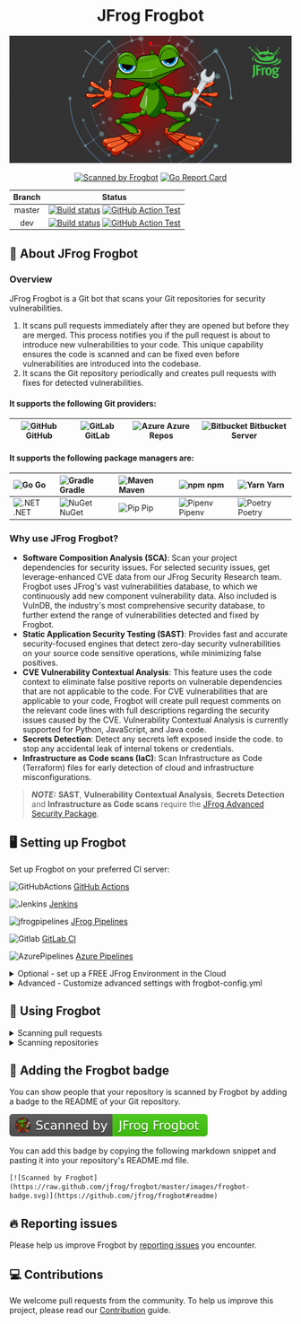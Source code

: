 <div align="center">
  
# JFrog Frogbot

[![Frogbot](images/frogbot-intro.png)](#readme)

[![Scanned by Frogbot](https://raw.github.com/jfrog/frogbot/master/images/frogbot-badge.svg)](https://github.com/jfrog/frogbot#readme)
[![Go Report Card](https://goreportcard.com/badge/github.com/jfrog/frogbot)](https://goreportcard.com/report/github.com/jfrog/frogbot)

| Branch |                                                                                                                                                                                    Status                                                                                                                                                                                    |
|:------:|:----------------------------------------------------------------------------------------------------------------------------------------------------------------------------------------------------------------------------------------------------------------------------------------------------------------------------------------------------------------------------:|
| master | [![Build status](https://github.com/jfrog/frogbot/actions/workflows/test.yml/badge.svg?branch=master)](https://github.com/jfrog/frogbot/actions/workflows/test.yml?branch=master)  [![GitHub Action Test](https://github.com/jfrog/frogbot/actions/workflows/action-test.yml/badge.svg?branch=master)](https://github.com/jfrog/frogbot/actions/workflows/action-test.yml?branch=master) |
|  dev   |                [![Build status](https://github.com/jfrog/frogbot/actions/workflows/test.yml/badge.svg?branch=dev)](https://github.com/jfrog/frogbot/actions/workflows/test.yml?branch=dev)  [![GitHub Action Test](https://github.com/jfrog/frogbot/actions/workflows/action-test.yml/badge.svg?branch=dev)](https://github.com/jfrog/frogbot/actions/workflows/action-test.yml?branch=dev)                |

</div>

<div id="what-is-frogbot"></div>

## 🤖 About JFrog Frogbot
### Overview

JFrog Frogbot is a Git bot that scans your Git repositories for security vulnerabilities.
1. It scans pull requests immediately after they are opened but before they are merged. This process notifies you if the pull request is about to introduce new vulnerabilities to your code. This unique capability ensures the code is scanned and can be fixed even before vulnerabilities are introduced into the codebase.
2. It scans the Git repository periodically and creates pull requests with fixes for detected vulnerabilities.

#### It supports the following Git providers:

| <img height="20" width="20"  src="https://cdn.simpleicons.org/GitHub" alt="GitHub" /> GitHub | <img height="20" width="20"  src="https://cdn.simpleicons.org/GitLab" alt="GitLab" />  GitLab | <img height="20" width="20"  src="https://cdn.simpleicons.org/AzureDevops" alt="Azure" />  Azure Repos | <img height="20" width="20"  src="https://cdn.simpleicons.org/Bitbucket" alt="Bitbucket" />  Bitbucket Server |
|----------------------------------------------------------------------------------------------|-----------------------------------------------------------------------------------------------|--------------------------------------------------------------------------------------------------------|---------------------------------------------------------------------------------------------------------------|


#### It supports the following package managers are:

|<img height="20" width="20"  src="https://cdn.simpleicons.org/Go" alt="Go" /> Go|<img height="20" width="20"  src="https://cdn.simpleicons.org/Gradle" alt="Gradle" /> Gradle|<img height="20" width="20"  src="https://cdn.simpleicons.org/ApacheMaven" alt="Maven" /> Maven|<img height="20" width="20"  src="https://cdn.simpleicons.org/npm" alt="npm" /> npm|<img height="20" width="20"  src="https://cdn.simpleicons.org/Yarn" alt="Yarn" /> Yarn|
|:----|:----|:----|:----|:----|
|<img height="20" width="20"  src="https://cdn.simpleicons.org/.NET" alt=".NET" /> .NET|<img height="20" width="20"  src="https://cdn.simpleicons.org/NuGet" alt="NuGet" /> NuGet|<img height="20" width="20"  src="https://cdn.simpleicons.org/Python" alt="Pip" /> Pip|<img height="20" width="20"  src="https://cdn.simpleicons.org/Python" alt="Pipenv" /> Pipenv|<img height="20" width="20"  src="https://cdn.simpleicons.org/Poetry" alt="Poetry" /> Poetry|


### Why use JFrog Frogbot?
- **Software Composition Analysis (SCA)**: Scan your project dependencies for security issues. For selected security issues, get leverage-enhanced CVE data from our JFrog Security Research team. Frogbot uses JFrog's vast vulnerabilities database, to which we continuously add new component vulnerability data. Also included is VulnDB, the industry's most comprehensive security database, to further extend the range of vulnerabilities detected and fixed by Frogbot.
- **Static Application Security Testing (SAST)**: Provides fast and accurate security-focused engines that detect zero-day security vulnerabilities on your source code sensitive operations, while minimizing false positives.
- **CVE Vulnerability Contextual Analysis**: This feature uses the code context to eliminate false positive reports on vulnerable dependencies that are not applicable to the code. For CVE vulnerabilities that are applicable to your code, Frogbot will create pull request comments on the relevant code lines with full descriptions regarding the security issues caused by the CVE. Vulnerability Contextual Analysis is currently supported for Python, JavaScript, and Java code.
- **Secrets Detection**: Detect any secrets left exposed inside the code. to stop any accidental leak of internal tokens or credentials.
- **Infrastructure as Code scans (IaC)**: Scan Infrastructure as Code (Terraform) files for early detection of cloud and infrastructure misconfigurations.

> **_NOTE:_** **SAST**, **Vulnerability Contextual Analysis**, **Secrets Detection** and **Infrastructure as Code scans**
  > require the [JFrog Advanced Security Package](https://jfrog.com/xray/).

## 🖥️ Setting up Frogbot

Set up Frogbot on your preferred CI server:

<img height="20" width="20"  src="https://cdn.simpleicons.org/GitHubActions" alt="GitHubActions" /> [GitHub Actions](docs/install-github.md)

<img height="20" width="20"  src="https://cdn.simpleicons.org/Jenkins" alt="Jenkins" /> [Jenkins](docs/templates/jenkins/README.md)

<img height="20" width="20"  src="https://cdn.simpleicons.org/JfrogPipelines" alt="jfrogpipelines" /> [JFrog Pipelines](docs/templates/jfrog-pipelines/README.md)

<img height="20" width="20"  src="https://cdn.simpleicons.org/Gitlab" alt="Gitlab" /> [GitLab CI](docs/install-gitlab.md)

<img height="20" width="20"  src="https://cdn.simpleicons.org/AzurePipelines" alt="AzurePipelines" /> [Azure Pipelines](docs/install-azure-pipelines.md)

<details>
  <summary> Optional - set up a FREE JFrog Environment in the Cloud</summary>

Frogbot requires a JFrog environment to scan your projects. If you don't have an environment, we can set up a free environment in the cloud for you. Just run one of the following commands in your terminal to set up an environment in less than a minute.

The commands will do the following:

1. Install [JFrog CLI](https://www.jfrog.com/confluence/display/CLI/JFrog+CLI) on your machine.
2. Create a FREE JFrog environment in the cloud for you.

**For macOS and Linux, use curl**

```
curl -fL "https://getcli.jfrog.io?setup" | sh
```

**For Windows, use PowerShell**

```
powershell "Start-Process -Wait -Verb RunAs powershell '-NoProfile iwr https://releases.jfrog.io/artifactory/jfrog-cli/v2-jf/[RELEASE]/jfrog-cli-windows-amd64/jf.exe -OutFile $env:SYSTEMROOT\system32\jf.exe'" ; jf setup
```

After the setup is complete, you'll receive an email with your JFrog environment connection details, which can be stored as secrets in Git.

</details>

<details>
  <summary>Advanced - Customize advanced settings with frogbot-config.yml</summary>
    
- [Creating the frogbot-config.yml File](docs/frogbot-config.md)

</details>

<div id="reporting-issues"></div>

## 🚥 Using Frogbot

<details>
  <summary>Scanning pull requests</summary>

### General

Frogbot uses [JFrog Xray](https://jfrog.com/xray/) (version 3.29.0 and above is required) to scan your pull requests. It adds the scan results as a comment on the pull request. If no new vulnerabilities are found, Frogbot will also add a comment, confirming this.

The following features use the package manager used for building the project:
* Software Composition Analysis (SCA)
* Vulnerability Contextual Analysis

### How to use Pull Request scanning?
  <details>
    <summary>GitHub</summary>

After you create a new pull request, the maintainer of the Git repository can trigger Frogbot to scan the pull request from the pull request UI.

> **_NOTE:_** The scan output will include only new vulnerabilities added by the pull request.
> Vulnerabilities that aren't new, and existed in the code before the pull request was created, will not be included in
> the
> report. In order to include all of the vulnerabilities in the report, including older ones that weren't added by this
> PR, use the includeAllVulnerabilities parameter in the frogbot-config.yml file.

The Frogbot GitHub scan workflow is:

1. The developer opens a pull request.
2. The Frogbot workflow automatically gets triggered and a [GitHub environment](https://docs.github.com/en/actions/deployment/targeting-different-environments/using-environments-for-deployment#creating-an-environment) named `frogbot` becomes pending for the maintainer's approval.
   ![](https://raw.githubusercontent.com/jfrog/frogbot/master/images/github-pending-deployment.png)

3. The maintainer of the repository reviews the pull request and approves the scan: [![](./images/github-deployment.gif)](#running-frogbot-on-github)
4. Frogbot can be triggered again following new commits, by repeating steps 2 and 3.

  </details>

  <details>
    <summary>GitLab</summary>

After you create a new merge request, the maintainer of the Git repository can trigger Frogbot to scan the merge request from the merge request UI.

> **_NOTE:_** The scan output will include only new vulnerabilities added by the merge request.
> Vulnerabilities that aren't new, and existed in the code before the merge request was created, will not be included in
> the
> report. In order to include all of the vulnerabilities in the report, including older ones that weren't added by this
> merge request, use the includeAllVulnerabilities parameter in the frogbot-config.yml file.

The Frogbot GitLab flow is as follows:

1. The developer opens a merge request.
2. The maintainer of the repository reviews the merge request and approves the scan by triggering the manual _frogbot-scan_ job.
3. Frogbot is then triggered by the job, it scans the merge request and adds a comment with the scan results.
4. Frogbot can be triggered again following new commits, by triggering the _frogbot-scan_ job again.
   ![](https://raw.githubusercontent.com/jfrog/frogbot/master/images/gitlab-run-button.png)

  </details>
  
  <details>
    <summary>Azure Repos</summary>

After you create a new pull request, Frogbot will automatically scan it.

> **_NOTE:_** The scan output will include only new vulnerabilities added by the pull request.
> Vulnerabilities that aren't new, and existed in the code before the pull request was created, will not be included in
> the
> report. In order to include all the vulnerabilities in the report, including older ones that weren't added by this
> PR, use the includeAllVulnerabilities parameter in the frogbot-config.yml file.

The Frogbot Azure Repos scan workflow is:

1. The developer opens a pull request.
2. Frogbot scans the pull request and adds a comment with the scan results.
3. Frogbot can be triggered again following new commits, by adding a comment with the `rescan` text.

  </details>

  <details>
    <summary>Bitbucket Server</summary>

After you create a new pull request, Frogbot will automatically scan it.

> **_NOTE:_** The scan output will include only new vulnerabilities added by the pull request.
> Vulnerabilities that aren't new, and existed in the code before the pull request was created, will not be included in
> the
> report. In order to include all of the vulnerabilities in the report, including older ones that weren't added by this
> PR, use the includeAllVulnerabilities parameter in the frogbot-config.yml file.

The Frogbot scan on Bitbucket Server workflow:

1. The developer opens a pull request.
2. Frogbot scans the pull request and adds a comment with the scan results.
3. Frogbot can be triggered again following new commits, by adding a comment with the `rescan` text.

  </details>

### 👮 Security note for pull requests scanning

When installing Frogbot using JFrog Pipelines, Jenkins, and Azure DevOps, Frogbot will not wait for a maintainer's approval before scanning newly opened pull requests. Using Frogbot with these platforms is therefore not recommended for open-source projects.

When installing Frogbot using GitHub Actions and GitLab however, Frogbot will initiate the scan only after it is approved by a maintainer of the project. The goal of this review is to ensure that external code contributors don't introduce malicious code as part of the pull request. Since this review step is enforced by Frogbot when used with GitHub Actions and GitLab, it is safe to be used for open-source projects.

### Scan results
#### Software Composition Analysis (SCA), Vulnerability Contextual Analysis and Infrastructure as Code scans (IaC)

Frogbot adds the scan results to the pull request in the following format:

##### 👍 No issues

If no new vulnerabilities are found, Frogbot automatically adds the following comment to the pull request:

[![](https://raw.githubusercontent.com/jfrog/frogbot/master/resources/v2/noVulnerabilityBannerPR.png)](#-no-issues)

##### 👎 Issues were found

If new vulnerabilities are found, Frogbot adds them as a comment on the pull request. For example:

[![](https://raw.githubusercontent.com/jfrog/frogbot/master/resources/v2/vulnerabilitiesBannerPR.png)](#-issues)

<br>

**VULNERABLE DEPENDENCIES**
|                                                      SEVERITY                                                       | CONTEXTUAL ANALYSIS                  | DIRECT DEPENDENCIES                  | IMPACTED DEPENDENCY                   | FIXED VERSIONS                       |
|:-------------------------------------------------------------------------------------------------------------------:| :----------------------------------: | :----------------------------------: | :-----------------------------------: | :---------------------------------: |
|   ![](https://raw.githubusercontent.com/jfrog/frogbot/master/resources/v2/notApplicableCritical.png)<br>Critical    | $\color{#3CB371}{\textsf{Not Applicable}}$ |minimist:1.2.5 | minimist:1.2.5 | [0.2.4]<br>[1.2.6] |
|   ![](https://raw.githubusercontent.com/jfrog/frogbot/master/resources/v2/applicableHighSeverity.png)<br>    High   | $\color{#FF7377}{\textsf{Applicable}}$ |protobufjs:6.11.2 | protobufjs:6.11.2 | [6.11.3] |
|     ![](https://raw.githubusercontent.com/jfrog/frogbot/master/resources/v2/notApplicableHigh.png)<br>    High      | $\color{#3CB371}{\textsf{Not Applicable}}$ |lodash:4.17.19 | lodash:4.17.19 | [4.17.21] |

<br>

**INFRASTRUCTURE AS CODE**
|                                                      SEVERITY                                                       | FILE           | LINE:COLUMN   | FINDING                   
|:-------------------------------------------------------------------------------------------------------------------:| :------------: | :-----------: | :-----------------------------------: 
|   ![](https://raw.githubusercontent.com/jfrog/frogbot/master/resources/v2/notApplicableCritical.png)<br>Critical    | test.js        | 1:20          | kms_key_id='' was detected
|   ![](https://raw.githubusercontent.com/jfrog/frogbot/master/resources/v2/applicableHighSeverity.png)<br>    High   | mock.js        | 4:30          | Deprecated TLS version was detected

##### Secrets Detection
When Frogbot detects secrets that have been inadvertently exposed within the code of a pull request, it promptly triggers an email notification to the user who pushed the corresponding commit. The email address utilized for this notification is sourced from the committer's Git profile configuration. Moreover, Frogbot offers the flexibility to direct the email notification to an extra email address if desired. To activate email notifications, it is necessary to configure your SMTP server details as variables within your Frogbot workflows.

![](https://raw.githubusercontent.com/jfrog/frogbot/master/images/secrets-email.png)

</details>

<details>
  <summary>Scanning repositories</summary>

### Automatic pull requests creation
Frogbot scans your Git repositories periodically and automatically creates pull requests for upgrading vulnerable dependencies to a version with a fix.

![](./images/fix-pr.png)

### Adding Security Alerts
  
For GitHub repositories, issues that are found during Frogbot's periodic scans are also added to the [Security Alerts](https://docs.github.com/en/code-security/code-scanning/automatically-scanning-your-code-for-vulnerabilities-and-errors/managing-code-scanning-alerts-for-your-repository) view in the UI. 
The following alert types are supported:

#### 1. CVEs on vulnerable dependencies

![](./images/github-code-scanning.png)

![](./images/github-code-scanning-content.png)

#### 2. Secrets that are exposed in the code
![](./images/github-code-scanning-secrets-content.png)

#### 3. Infrastructure as Code (Iac) issues on Terraform packages
![](./images/github-code-scanning-iac-content.png)

</details>

</details>

## 📛 Adding the Frogbot badge

You can show people that your repository is scanned by Frogbot by adding a badge to the README of your Git repository.

![](./images/frogbot-badge.svg)

You can add this badge by copying the following markdown snippet and pasting it into your repository's README.md file.
```
[![Scanned by Frogbot](https://raw.github.com/jfrog/frogbot/master/images/frogbot-badge.svg)](https://github.com/jfrog/frogbot#readme)
```

## 🔥 Reporting issues

Please help us improve Frogbot by [reporting issues](https://github.com/jfrog/frogbot/issues/new/choose) you encounter.

<div id="contributions"></div>

## 💻 Contributions

We welcome pull requests from the community. To help us improve this project, please read our [Contribution](./CONTRIBUTING.md#-guidelines) guide.
